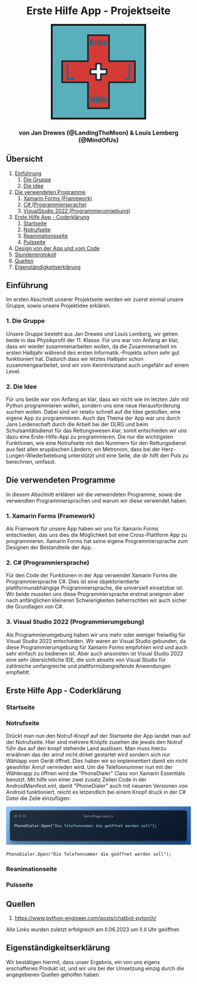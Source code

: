<h1 align=center>Erste Hilfe App - Projektseite</h1>

<div align=center>
    <img src='images/icon.png', height="250", border="5"></img>
</div>

<h3 align=center>von Jan Drewes (@LandingTheMoon) & 
Louis Lemberg (@MindOfUs)</h3>

## Übersicht

<ol>
    <li>
        <a href="#einfuehrung">Einführung</a>
        <ol>
            <li>
                <a href="#gruppe">Die Gruppe</a>
            </li>
            <li>
                <a href="#idee">Die Idee</a>
            </li>
        </ol>
    </li>
    <li>
        <a href="#programme">Die verwendeten Programme</a>
        <ol>
            <li>
                <a href="#xamarin">Xamarin Forms (Framework)</a>
            </li>
            <li>
                <a href="#c#">C# (Programmiersprache)</a>
            </li>
            <li>
                <a href="#visualstudio">VisualStudio 2022 (Programmierumgebung)</a>
            </li>
        </ol>
    </li>
    <li>
        <a href="#firstaid">Erste Hilfe App - Coderklärung</a>
        <ol>
            <li>
                <a href="#mainpage">Startseite</a>
            </li>
            <li>
                <a href="#notruf">Notrufseite</a>
            </li>
            <li>
                <a href="#reanimation">Reanimationsseite</a>
            </li>
            <li>
                <a href="#puls">Pulsseite</a>
            </li>
        </ol>
    </li>
    <li>
        <a href="Design von der App.md">Design von der App und vom Code</a>
    </li>
    <li>
        <a href="Stundenprotokoll.md">Stundenprotokoll</a>
    </li>
    <li>
        <a href="#sources">Quellen</a>
    </li>
    <li>
        <a href="#eigen">Eigenständigkeitserklärung</a>
    </li>
</ol>

## Einführung <a name="einfuehrung"></a>

Im ersten Abschnitt unserer Projektseite werden wir zuerst einmal unsere Gruppe, sowie unsere Projektidee erklären.

### 1. Die Gruppe <a name="gruppe"></a>

Unsere Gruppe besteht aus Jan Drewes und Louis Lemberg, wir gehen beide in das Physikprofil der 11. Klasse. Für uns war von Anfang an klar, dass wir wieder zusammenarbeiten wollen, da die Zusammenarbeit im ersten Halbjahr während des ersten Informatik.-Projekts schon sehr gut funktioniert hat. Dadurch dass wir letztes Halbjahr schon zusammengearbeitet, sind wir vom Kenntnisstand auch ungefähr auf einem Level.

### 2. Die Idee <a name="idee"></a>

Für uns beide war von Anfang an klar, dass wir nicht wie im letzten Jahr mit Python programmieren wollen, sondern uns eine neue Herausforderung suchen wollen. Dabei sind wir relativ schnell auf die Idee gestoßen, eine eigene App zu programmieren. Auch das Thema der App war uns durch Jans Leidenschaft durch die Arbeit bei der DLRG und beim Schulsanitätsdienst für das Rettungswesen klar, somit entschieden wir uns dazu eine Erste-Hilfe-App zu programmieren. Die nur die wichtigsten Funktionen, wie eine Notrufseite mit den Nummern für den Rettungsdienst aus fast allen erupäischen Ländern, ein Metronom, dass bei der Herz-Lungen-Wiederbelebung unterstützt und eine Seite, die dir hilft den Puls zu berechnen, umfasst.

## Die verwendeten Programme <a name="programme"></a>

In diesem Abschnitt erklären wir die verwendeten Programme, sowie die verwendten Programmiersprachen und warum wir diese verwendet haben.

### 1. Xamarin Forms (Framework) <a name="xamarin"></a>

Als Framwork für unsere App haben wir uns für Xamarin Forms entschieden, das uns dies die Möglichkeit bot eine Cross-Plattform App zu programmieren. Xamarin Forms hat seine eigene Programmiersprache zum Designen der Bestandteile der App.

### 2. C# (Programmiersprache) <a name="c#"></a>

Für den Code der Funktionen in der App verwendet Xamarin Forms die Programmiersprache C#. Dies ist eine objektorientierte plattformunabhängige Programmiersprache, die universiell einsetzbar ist. Wir beide mussten uns diese Programmiersprache erstmal aneignen aber nach anfänglichen kleineren Schwierigkeiten beherrschten wir auch sicher die Grundlagen von C#.

### 3. Visual Studio 2022 (Programmierumgebung) <a name="visualstudio"></a>

Als Programmierumgebung haben wir uns mehr oder weniger freiwillig für Visual Studio 2022 entschieden. Wir waren an Visual Studio gebunden, da diese Programmierumgebung für Xamarin Forms empfohlen wird und auch sehr einfach zu bedienen ist. Aber auch ansonsten ist Visual Studio 2022 eine sehr übersichtliche IDE, die sich abseits von Visual Studio für zahlreiche umfangreiche und plattformübergreifende Anwendungen empfiehlt.

## Erste Hilfe App - Coderklärung <a name="firstaid"></a>

### Startseite <a name="mainpage"></a>

### Notrufseite <a name="notruf"></a>

Drückt man nun den Notruf-Knopf auf der Startseite der App landet man auf der Notrufseite. Hier sind mehrere Knöpfe zusehen die jewals den Notruf führ das auf den knopf stehende Land auslösen. Man muss hierzu erwähnen das der anruf nicht dirket gestartet wird sondern sich nur Wählapp vom Gerät öffnet. Dies haben wir so implementiert damit ein nicht gewohlter Anruf vermieden wird. Um die Telefonnummer nun mit der Wählerapp zu öffnen wird die "PhoneDialer" Class von Xamarin Essentials benutzt. Mit hilfe von einer zwei zusatz Zeilen Code in der AndroidManifest.xml, damit "PhoneDialer" auch mit neueren Versionen von Android funktioniert, reicht es letzendlich bei einem Knopf druck in der C# Datei die Zeile einzufügen:

<div align=center>
    <img src='images/ray-so-export.png'></img>
</div>

```
PhoneDialer.Open("Die Telefonnummer die geöffnet werden soll");
```

### Reanimationseite <a name="reanimation"></a>

### Pulsseite <a name="puls"></a>

## Quellen <a name="sources"></a>

<ol>
    <li>
        <a href="https://www.python-engineer.com/posts/chatbot-pytorch/">https://www.python-engineer.com/posts/chatbot-pytorch/</a>
    </li>
</ol>

Alle Links wurden zuletzt erfolgreich am II.06.2023 um II.II Uhr geöffnet.

## Eigenständigkeitserklärung <a name="eigen"></a>

Wir bestätigen hiermit, dass unser Ergebnis, ein von uns eigens erschaffenes Produkt ist, und wir uns bei der Umsetzung einzig durch die angegebenen Quellen geholfen haben.